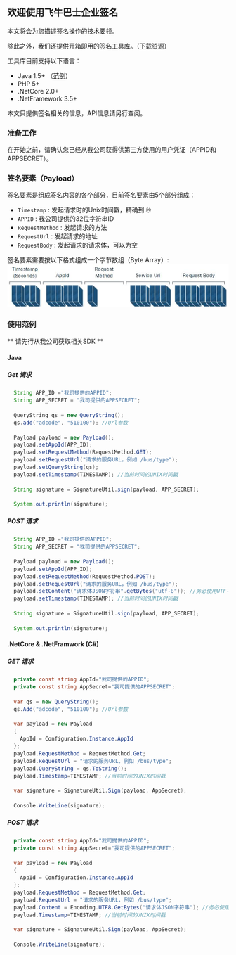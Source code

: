 ## 欢迎使用飞牛巴士企业签名

本文将会为您描述签名操作的技术要领。

除此之外，我们还提供开箱即用的签名工具库。（[下载资源](https://github.com/FeiniuBus/enterprise-signature-doc/releases)）

工具库目前支持以下语言：
  * Java 1.5+ （[范例](https://github.com/FeiniuBus/signature-sample-java)）
  * PHP 5+
  * .NetCore 2.0+
  * .NetFramework 3.5+

本文只提供签名相关的信息，API信息请另行查阅。

### 准备工作

在开始之前，请确认您已经从我公司获得供第三方使用的用户凭证（APPID和APPSECRET）。

### 签名要素（Payload）
签名要素是组成签名内容的各个部分，目前签名要素由5个部分组成：
  * `Timestamp` : 发起请求时的Unix时间戳，精确到 `秒`
  * `APPID` : 我公司提供的32位字符串ID
  * `RequestMethod` : 发起请求的方法
  * `RequestUrl` : 发起请求的地址
  * `RequestBody` : 发起请求的请求体，可以为空
 
签名要素需要按以下格式组成一个字节数组（Byte Array）:
![image](https://github.com/FeiniuBus/enterprise-signature-doc/raw/master/%E4%BC%81%E4%B8%9A%E7%BD%91%E5%85%B3%E7%AD%BE%E5%90%8D.jpg)
   
### 使用范例
** 请先行从我公司获取相关SDK **

#### Java
##### Get 请求

```java
  String APP_ID ="我司提供的APPID";
  String APP_SECRET = "我司提供的APPSECRET";

  QueryString qs = new QueryString();
  qs.add("adcode", "510100"); //Url参数

  Payload payload = new Payload();
  payload.setAppId(APP_ID);
  payload.setRequestMethod(RequestMethod.GET);
  payload.setRequestUrl("请求的服务URL，例如 /bus/type");
  payload.setQueryString(qs);
  payload.setTimestamp(TIMESTAMP); //当前时间的UNIX时间戳

  String signature = SignatureUtil.sign(payload, APP_SECRET);

  System.out.println(signature);
```

##### POST 请求

```java
  String APP_ID ="我司提供的APPID";
  String APP_SECRET = "我司提供的APPSECRET";

  Payload payload = new Payload();
  payload.setAppId(APP_ID);
  payload.setRequestMethod(RequestMethod.POST);
  payload.setRequestUrl("请求的服务URL，例如 /bus/type");
  payload.setContent("请求体JSON字符串".getBytes("utf-8")); //务必使用UTF-8编码集
  payload.setTimestamp(TIMESTAMP); //当前时间的UNIX时间戳

  String signature = SignatureUtil.sign(payload, APP_SECRET);

  System.out.println(signature);
```

#### .NetCore & .NetFramwork (C#)
##### GET 请求

```csharp
  private const string AppId="我司提供的APPID";
  private const string AppSecret="我司提供的APPSECRET";

  var qs = new QueryString();
  qs.Add("adcode", "510100"); //Url参数

  var payload = new Payload
  {
    AppId = Configuration.Instance.AppId
  };
  payload.RequestMethod = RequestMethod.Get;
  payload.RequestUrl = "请求的服务URL，例如 /bus/type";
  payload.QueryString = qs.ToString();
  payload.Timestamp=TIMESTAMP; //当前时间的UNIX时间戳
  
  var signature = SignatureUtil.Sign(payload, AppSecret);

  Console.WriteLine(signature);
```

##### POST 请求

```csharp
  private const string AppId="我司提供的APPID";
  private const string AppSecret="我司提供的APPSECRET";

  var payload = new Payload
  {
    AppId = Configuration.Instance.AppId
  };
  payload.RequestMethod = RequestMethod.Get;
  payload.RequestUrl = "请求的服务URL，例如 /bus/type";
  payload.Content = Encoding.UTF8.GetBytes("请求体JSON字符串"); //务必使用UTF-8编码集
  payload.Timestamp=TIMESTAMP; //当前时间的UNIX时间戳
  
  var signature = SignatureUtil.Sign(payload, AppSecret);

  Console.WriteLine(signature);
```